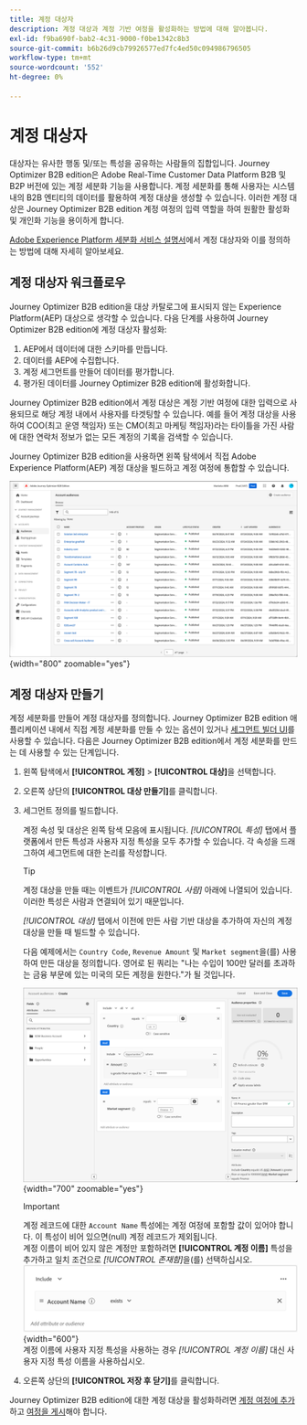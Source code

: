 ```yaml
---
title: 계정 대상자
description: 계정 대상과 계정 기반 여정을 활성화하는 방법에 대해 알아봅니다.
exl-id: f9ba690f-bab2-4c31-9000-f0be1342c8b3
source-git-commit: b6b26d9cb79926577ed7fc4ed50c094986796505
workflow-type: tm+mt
source-wordcount: '552'
ht-degree: 0%

---
```


# 계정 대상자

대상자는 유사한 행동 및/또는 특성을 공유하는 사람들의 집합입니다. Journey Optimizer B2B edition은 Adobe Real-Time Customer Data Platform B2B 및 B2P 버전에 있는 계정 세분화 기능을 사용합니다. 계정 세분화를 통해 사용자는 시스템 내의 B2B 엔티티의 데이터를 활용하여 계정 대상을 생성할 수 있습니다. 이러한 계정 대상은 Journey Optimizer B2B edition 계정 여정의 입력 역할을 하여 원활한 활성화 및 개인화 기능을 용이하게 합니다.

[Adobe Experience Platform 세분화 서비스 설명서](https://experienceleague.adobe.com/en/docs/experience-platform/segmentation/types/account-audiences)에서 계정 대상자와 이를 정의하는 방법에 대해 자세히 알아보세요.

## 계정 대상자 워크플로우

Journey Optimizer B2B edition을 대상 카탈로그에 표시되지 않는 Experience Platform(AEP) 대상으로 생각할 수 있습니다. 다음 단계를 사용하여 Journey Optimizer B2B edition에 계정 대상자 활성화:

1. AEP에서 데이터에 대한 스키마를 만듭니다.
1. 데이터를 AEP에 수집합니다.
1. 계정 세그먼트를 만들어 데이터를 평가합니다.
1. 평가된 데이터를 Journey Optimizer B2B edition에 활성화합니다.

Journey Optimizer B2B edition에서 계정 대상은 계정 기반 여정에 대한 입력으로 사용되므로 해당 계정 내에서 사용자를 타겟팅할 수 있습니다. 예를 들어 계정 대상을 사용하여 COO(최고 운영 책임자) 또는 CMO(최고 마케팅 책임자)라는 타이틀을 가진 사람에 대한 연락처 정보가 없는 모든 계정의 기록을 검색할 수 있습니다.

Journey Optimizer B2B edition을 사용하면 왼쪽 탐색에서 직접 Adobe Experience Platform(AEP) 계정 대상을 빌드하고 계정 여정에 통합할 수 있습니다.

![계정 대상자 액세스](./assets/account-audiences-browse.png){width="800" zoomable="yes"}

## 계정 대상자 만들기

계정 세분화를 만들어 계정 대상자를 정의합니다. Journey Optimizer B2B edition 애플리케이션 내에서 직접 계정 세분화를 만들 수 있는 옵션이 있거나 [세그먼트 빌더 UI](https://experienceleague.adobe.com/en/docs/experience-platform/segmentation/ui/segment-builder)를 사용할 수 있습니다. 다음은 Journey Optimizer B2B edition에서 계정 세분화를 만드는 데 사용할 수 있는 단계입니다.

1. 왼쪽 탐색에서 **[!UICONTROL 계정]** > **[!UICONTROL 대상]**&#x200B;을 선택합니다.

1. 오른쪽 상단의 **[!UICONTROL 대상 만들기]**&#x200B;를 클릭합니다.

1. 세그먼트 정의를 빌드합니다.

   계정 속성 및 대상은 왼쪽 탐색 모음에 표시됩니다. _[!UICONTROL 특성]_ 탭에서 플랫폼에서 만든 특성과 사용자 지정 특성을 모두 추가할 수 있습니다. 각 속성을 드래그하여 세그먼트에 대한 논리를 작성합니다.

   >[!TIP]
   >
   >계정 대상을 만들 때는 이벤트가 _[!UICONTROL 사람]_ 아래에 나열되어 있습니다. 이러한 특성은 사람과 연결되어 있기 때문입니다.<br/>
   >
   >_[!UICONTROL 대상]_ 탭에서 이전에 만든 사람 기반 대상을 추가하여 자신의 계정 대상을 만들 때 빌드할 수 있습니다.

   다음 예제에서는 `Country Code`, `Revenue Amount` 및 `Market segment`을(를) 사용하여 만든 대상을 정의합니다. 영어로 된 쿼리는 &quot;나는 수입이 100만 달러를 초과하는 금융 부문에 있는 미국의 모든 계정을 원한다.&quot;가 될 것입니다.

   ![계정 대상 세그먼트 빌더 예](./assets/audience-segment-builder-US-finance-1M.png){width="700" zoomable="yes"}
   <br/>

   >[!IMPORTANT]
   >
   >계정 레코드에 대한 `Account Name` 특성에는 계정 여정에 포함할 값이 있어야 합니다. 이 특성이 비어 있으면(null) 계정 레코드가 제외됩니다.<br/>
   >계정 이름이 비어 있지 않은 계정만 포함하려면 **[!UICONTROL 계정 이름]** 특성을 추가하고 일치 조건으로 _[!UICONTROL 존재함]_&#x200B;을(를) 선택하십시오.<br/>
   >![계정 이름 특성이 있음](./assets/audience-segment-builder-account-name-exists.png){width="600"}
   ><br/>계정 이름에 사용자 지정 특성을 사용하는 경우 _[!UICONTROL 계정 이름]_ 대신 사용자 지정 특성 이름을 사용하십시오.

1. 오른쪽 상단의 **[!UICONTROL 저장 후 닫기]**&#x200B;를 클릭합니다.

Journey Optimizer B2B edition에 대한 계정 대상을 활성화하려면 [계정 여정에 추가](../journeys/journey-overview.md#add-the-account-audience-for-your-journey)하고 [여정을 게시](../journeys/journey-overview.md)해야 합니다.
